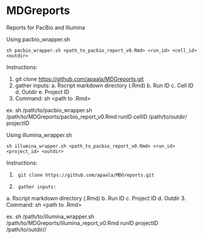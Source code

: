 # MDGreports
Reports for PacBio and Illumina

Using pacbio_wrapper.sh

    sh pacbio_wrapper.sh <path_to_pacbio_report_v0.Rmd> <run_id> <cell_id> <outdir>

Instructions:

1.	git clone https://github.com/apaala/MDGreports.git
2.	gather inputs:
a.	Rscript markdown directory (.Rmd)
b.	Run ID
c.	Cell ID
d.	Outdir
e.  Project ID
3.	Command: 
sh <path to wrapper.sh> <path to .Rmd> <run ID> <cell ID> <outdir> <project ID>

ex.
sh /path/to/pacbio_wrapper.sh /path/to/MDGreports/pacbio_report_v0.Rmd runID cellID /path/to/outdir/ projectID

Using illumina_wrapper.sh

    sh illumina_wrapper.sh <path_to_pacbio_report_v0.Rmd> <run_id> <project_id> <outdir>

Instructions:

1.      git clone https://github.com/apaala/MDGreports.git
2.      gather inputs:
a.      Rscript markdown directory (.Rmd)
b.      Run ID
c.      Project ID
d.      Outdir
3.      Command:
sh <path to wrapper.sh> <path to .Rmd> <run ID> <Project ID> <outdir>

ex.
sh /path/to/illumina_wrapper.sh /path/to/MDGreports/illumina_report_v0.Rmd runID projectID /path/to/outdir//

